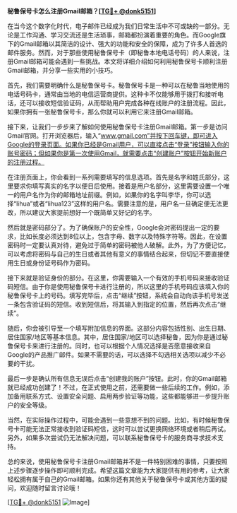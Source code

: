 **秘鲁保号卡怎么注册Gmail邮箱？[[TG💪+ @donk5151](https://t.me/s/donk5151)]**

在当今这个数字化时代，电子邮件已经成为我们日常生活中不可或缺的一部分。无论是工作沟通、学习交流还是生活琐事，邮箱都扮演着重要的角色。而Google旗下的Gmail邮箱以其简洁的设计、强大的功能和安全的保障，成为了许多人首选的邮件服务。然而，对于那些使用秘鲁保号卡（即秘鲁本地电话号码）的人来说，注册Gmail邮箱可能会遇到一些挑战。本文将详细介绍如何利用秘鲁保号卡顺利注册Gmail邮箱，并分享一些实用的小技巧。

首先，我们需要明确什么是秘鲁保号卡。秘鲁保号卡是一种可以在秘鲁当地使用的电话号码卡，通常由当地的电信运营商提供。这种卡不仅能够用于拨打和接听电话，还可以接收短信验证码，从而帮助用户完成各种在线账户的注册流程。因此，如果你拥有一张秘鲁保号卡，那么你就可以利用它来注册Gmail邮箱。

接下来，让我们一步步来了解如何使用秘鲁保号卡注册Gmail邮箱。第一步是访问Gmail官网。打开浏览器后，输入“www.gmail.com”并按下回车键，即可进入Google的登录页面。如果你已经是Gmail用户，可以直接点击“登录”按钮输入你的账号密码；但如果你是第一次使用Gmail，就需要点击“创建账户”按钮开始新账户的注册过程。

在注册页面上，你会看到一系列需要填写的信息选项。首先是名字和姓氏部分，这里要求你填写真实的名字以便日后使用。接着是用户名部分，这里需要设置一个唯一的用户名作为你的邮箱地址前缀。例如，如果你的名字叫李华，你可以选择“lihua”或者“lihua123”这样的用户名。需要注意的是，用户名一旦确定便无法更改，所以建议大家提前想好一个既简单又好记的名字。

然后就是密码部分了。为了确保账户的安全性，Google会对密码提出一定的要求，比如长度必须达到8位以上，包含字母、数字以及特殊字符等。因此，在设置密码时一定要认真对待，避免过于简单的密码被他人破解。此外，为了方便记忆，可以考虑将密码与自己的生日或者其他有意义的事情结合起来，但切记不要直接使用生日或身份证号码作为密码。

接下来就是验证身份的部分。在这里，你需要输入一个有效的手机号码来接收验证码短信。由于你是使用秘鲁保号卡进行注册的，所以这里的手机号码应该填入你的秘鲁保号卡上的号码。填写完毕后，点击“继续”按钮，系统会自动向该手机号发送一条包含验证码的短信。收到短信后，将其输入到指定的位置，然后再次点击“继续”。

随后，你会被引导至一个填写附加信息的界面。这部分内容包括性别、出生日期、居住国家/地区等基本信息。其中，居住国家/地区可以选择秘鲁，因为你是通过秘鲁保号卡来进行注册的。同时，也可以根据个人情况选择是否愿意接收来自Google的产品推广邮件。如果不需要的话，可以选择不勾选相关选项以减少不必要的干扰。

最后一步是确认所有信息无误后点击“创建我的账户”按钮。此时，你的Gmail邮箱就已经成功创建了！不过，在正式使用之前，还需要做一些后续的工作。例如，添加备用联系方式、设置安全问题、启用两步验证等功能，这些都能够进一步提升账户的安全等级。

当然，在实际操作过程中，可能会遇到一些意想不到的问题。比如，有时候秘鲁保号卡可能无法正常接收到验证码短信，这时可以尝试更换网络环境或者稍后再试。另外，如果多次尝试仍无法解决问题，可以联系秘鲁保号卡的服务商寻求技术支持。

总的来说，使用秘鲁保号卡注册Gmail邮箱并不是一件特别困难的事情，只要按照上述步骤逐步操作即可顺利完成。希望这篇文章能为大家提供有用的参考，让大家轻松拥有属于自己的Gmail邮箱。如果你还有其他关于秘鲁保号卡或其他方面的疑问，欢迎随时留言讨论哦！

[[TG💪+ @donk5151](https://t.me/s/donk5151) ![Image](https://i.postimg.cc/rwNCRYN7/Snipaste-2025-04-30-17-27-05.png)]